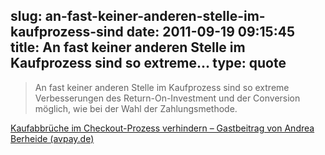 slug: an-fast-keiner-anderen-stelle-im-kaufprozess-sind
date: 2011-09-19 09:15:45
title: An fast keiner anderen Stelle im Kaufprozess sind so extreme...
type: quote
---

> An fast keiner anderen Stelle im Kaufprozess sind so extreme Verbesserungen des Return-On-Investment und der Conversion möglich, wie bei der Wahl der Zahlungsmethode.

[Kaufabbrüche im Checkout-Prozess verhindern – Gastbeitrag von Andrea Berheide (avpay.de)](http://www.deutsche-startups.de/2011/09/16/kaufabbrueche-checkout-prozess/)
